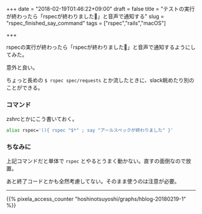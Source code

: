 +++
date = "2018-02-19T01:46:22+09:00"
draft = false
title = "テストの実行が終わったら「rspecが終わりました📢」と音声で通知する"
slug = "rspec_finished_say_command"
tags = ["rspec","rails","macOS"]

+++

rspecの実行が終わったら「rspecが終わりました📢」と音声で通知するようにしてみた。

意外と良い。

ちょっと長めの `$ rspec spec/requests` とか流したときに、slack眺めたり別のことができる。

<!--more-->

### コマンド

zshrcとかにこう書いておく。

```zsh
alias rspec='(){ rspec "$*" ; say "アールスペックが終わりました" }'
```

### ちなみに

上記コマンドだと単体で `rspec` とやるとうまく動かない。直すの面倒なので放置。

あと終了コードとかも全然考慮してない。そのまま使うのは注意が必要。
<script type="text/javascript" src="/js/prism.js" async></script>

---

{{% pixela_access_counter "hoshinotsuyoshi/graphs/hblog-20180219-1" %}}
